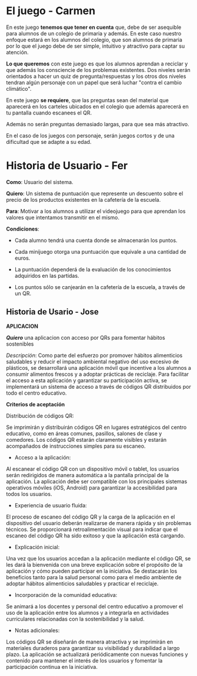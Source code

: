 # El juego - Carmen


En este juego **tenemos que tener en cuenta** que, debe de ser asequible para alumnos de un colegio de primaria y además.
En este caso nuestro enfoque estará en los alumnos del colegio, que son alumnos de primaria por lo que el juego debe de ser simple, intuitivo y atractivo para captar su atención.

**Lo que queremos** con este juego es que los alumnos aprendan a reciclar y que además los consciencie de los problemas existentes. Dos niveles serán orientados a hacer un quiz de pregunta/respuestas y los otros dos niveles tendran algún personaje con un papel que será luchar "contra el cambio climático".

En este juego **se requiere**, que las preguntas sean del material que aparecerá en los carteles ubicados en el colegio que además aparecerá en tu pantalla cuando escanees el QR.

Además no serán preguntas demasiado largas, para que sea más atractivo.

En el caso de los juegos con personaje, serán juegos cortos y de una dificultad que se adapte a su edad. 

# Historia de Usuario - Fer

**Como**: Usuario del sistema.

**Quiero**: Un sistema de puntuación que represente un descuento sobre el precio de los productos existentes en la cafetería de la escuela.

**Para**: Motivar a los alumnos a utilizar el videojuego para que aprendan los valores que intentamos transmitir en el mismo.

**Condiciones**: 

- Cada alumno tendrá una cuenta donde se almacenarán los puntos.

- Cada minijuego otorga una puntuación que equivale a una cantidad de euros.

- La puntuación dependerá de la evaluación de los conocimientos adquiridos en las partidas.

- Los puntos sólo se canjearán en la cafetería de la escuela, a través de un QR.


## Historia de Usario - Jose

**APLICACION**

***Quiero*** una aplicacion con acceso por QRs para fomentar hábitos sostenibles

*Descripción*:
Como parte del esfuerzo por promover hábitos alimenticios saludables y reducir el impacto ambiental negativo del uso excesivo de plásticos, se desarrollará una aplicación móvil que incentive a los alumnos a consumir alimentos frescos y a adoptar prácticas de reciclaje. Para facilitar el acceso a esta aplicación y garantizar su participación activa, se implementará un sistema de acceso a través de códigos QR distribuidos por todo el centro educativo.

**Criterios de aceptación**

Distribución de códigos QR:

Se imprimirán y distribuirán códigos QR en lugares estratégicos del centro educativo, como en áreas comunes, pasillos, salones de clase y comedores.
Los códigos QR estarán claramente visibles y estarán acompañados de instrucciones simples para su escaneo.
- Acceso a la aplicación:

Al escanear el código QR con un dispositivo móvil o tablet, los usuarios serán redirigidos de manera automática a la pantalla principal de la aplicación.
La aplicación debe ser compatible con los principales sistemas operativos móviles (iOS, Android) para garantizar la accesibilidad para todos los usuarios.

- Experiencia de usuario fluida:

El proceso de escaneo del código QR y la carga de la aplicación en el dispositivo del usuario deberán realizarse de manera rápida y sin problemas técnicos.
Se proporcionará retroalimentación visual para indicar que el escaneo del código QR ha sido exitoso y que la aplicación está cargando.
- Explicación inicial:

Una vez que los usuarios accedan a la aplicación mediante el código QR, se les dará la bienvenida con una breve explicación sobre el propósito de la aplicación y cómo pueden participar en la iniciativa.
Se destacarán los beneficios tanto para la salud personal como para el medio ambiente de adoptar hábitos alimenticios saludables y practicar el reciclaje.
- Incorporación de la comunidad educativa:

Se animará a los docentes y personal del centro educativo a promover el uso de la aplicación entre los alumnos y a integrarla en actividades curriculares relacionadas con la sostenibilidad y la salud.
- Notas adicionales:

Los códigos QR se diseñarán de manera atractiva y se imprimirán en materiales duraderos para garantizar su visibilidad y durabilidad a largo plazo.
La aplicación se actualizará periódicamente con nuevas funciones y contenido para mantener el interés de los usuarios y fomentar la participación continua en la iniciativa.